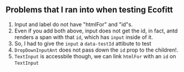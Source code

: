 ## Problems that I ran into when testing Ecofitt

1. Input and label do not have "htmlFor" and "id"s.
2. Even if you add both above, input does not get the id, in fact, antd renders a span with that `id`, which has `input` inside of it.
3. So, I had to give the `input` a `data-testId` attibute to test
4. `DropDownInputAnt` does not pass down the `id` prop to the children!.
5. `TextInput` is accessbile though, we can link `htmlFor` with an `id` on `TextInput`
